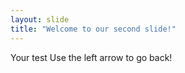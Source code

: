 ```yaml
---
layout: slide 
title: "Welcome to our second slide!"
---
```

Your test 
Use the left arrow to go back! 
